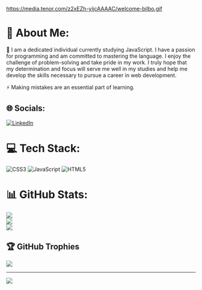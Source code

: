 https://media.tenor.com/z2xEZh-yijcAAAAC/welcome-bilbo.gif

# 💫 About Me:
🌱 I am a dedicated individual currently studying JavaScript. I have a passion for programming and am committed to mastering the language. I enjoy the challenge of problem-solving and take pride in my work. I truly hope that my determination and focus will serve me well in my studies and help me develop the skills necessary to pursue a career in web development.<br>

⚡ Making mistakes are an essential part of learning.


## 🌐 Socials:
[![LinkedIn](https://img.shields.io/badge/LinkedIn-%230077B5.svg?logo=linkedin&logoColor=white)](https://linkedin.com/in/erik-lozanov-4a2649255) 

# 💻 Tech Stack:
![CSS3](https://img.shields.io/badge/css3-%231572B6.svg?style=for-the-badge&logo=css3&logoColor=white) ![JavaScript](https://img.shields.io/badge/javascript-%23323330.svg?style=for-the-badge&logo=javascript&logoColor=%23F7DF1E) ![HTML5](https://img.shields.io/badge/html5-%23E34F26.svg?style=for-the-badge&logo=html5&logoColor=white)
# 📊 GitHub Stats:
![](https://github-readme-stats.vercel.app/api?username=ErikLozanov&theme=dark&hide_border=true&include_all_commits=false&count_private=false)<br/>
![](https://github-readme-streak-stats.herokuapp.com/?user=ErikLozanov&theme=dark&hide_border=true)<br/>
![](https://github-readme-stats.vercel.app/api/top-langs/?username=ErikLozanov&theme=dark&hide_border=true&include_all_commits=false&count_private=false&layout=compact)

## 🏆 GitHub Trophies
![](https://github-profile-trophy.vercel.app/?username=ErikLozanov&theme=radical&no-frame=false&no-bg=true&margin-w=4)

---
[![](https://visitcount.itsvg.in/api?id=ErikLozanov&icon=0&color=0)](https://visitcount.itsvg.in)
